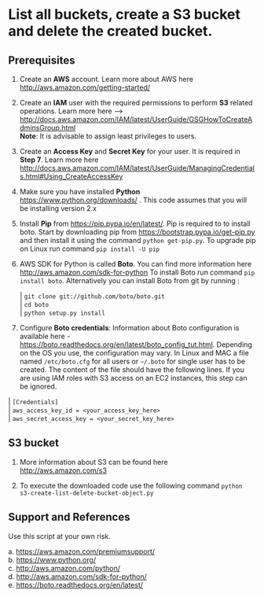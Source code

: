 List all buckets, create a S3 bucket and delete the created bucket.
===============================================================================================

Prerequisites
--------------

1.  Create an **AWS** account. Learn more about AWS here http://aws.amazon.com/getting-started/

2.  Create an **IAM** user with the required permissions to perform **S3** related operations. Learn more here --> http://docs.aws.amazon.com/IAM/latest/UserGuide/GSGHowToCreateAdminsGroup.html  
	**Note**: It is advisable to assign least privileges to users.
	
3.	Create an **Access Key** and **Secret Key** for your user. It is required in **Step 7**. Learn more here http://docs.aws.amazon.com/IAM/latest/UserGuide/ManagingCredentials.html#Using_CreateAccessKey
 
4.	Make sure you have installed **Python** https://www.python.org/downloads/ . This code assumes that you will be installing version 2.x

5.  Install **Pip** from https://pip.pypa.io/en/latest/. Pip is required to to install boto. 
    Start by downloading pip from https://bootstrap.pypa.io/get-pip.py and then install it using the command ``python get-pip.py``. To upgrade pip on Linux run command ``pip install -U pip``

6.  AWS SDK for Python is called **Boto**. You can find more information here http://aws.amazon.com/sdk-for-python
    To install Boto run command ``pip install boto``. Alternatively you can install Boto from git by running :
    
    | ``git clone git://github.com/boto/boto.git``  
    | ``cd boto``  
    | ``python setup.py install``  
    
7.  Configure **Boto credentials**: Information about Boto configuration is available here - https://boto.readthedocs.org/en/latest/boto_config_tut.html. Depending on the OS you use, the configuration may vary. In Linux and MAC a file named ``/etc/boto.cfg`` for all users or ``~/.boto`` for single user has to be created. The content of the file should have the following lines. If you are using IAM roles with S3 access on an EC2 instances, this step can be ignored.
    
  | ``[Credentials]``  
  | ``aws_access_key_id = <your_access_key_here>``  
  | ``aws_secret_access_key = <your_secret_key_here>`` 

S3 bucket
-------------------    
1.  More information about S3 can be found here http://aws.amazon.com/s3

2.  To execute the downloaded code use the following command ``python s3-create-list-delete-bucket-object.py``

Support and References
----------------------
Use this script at your own risk.

a.	https://aws.amazon.com/premiumsupport/  
b.	https://www.python.org/  
c.	http://aws.amazon.com/python/  
d.	http://aws.amazon.com/sdk-for-python/  
e.	https://boto.readthedocs.org/en/latest/  
